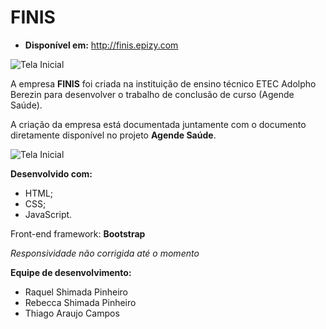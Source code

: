 # FINIS

  * **Disponível em:** http://finis.epizy.com

![Tela Inicial](https://i.imgur.com/SguGbha.png)

A empresa **FINIS** foi criada na instituição de ensino técnico ETEC Adolpho Berezin para desenvolver o trabalho de conclusão de curso (Agende Saúde).

A criação da empresa está documentada juntamente com o documento diretamente disponível no projeto **Agende Saúde**.

![Tela Inicial](https://i.imgur.com/9UZQ8iP.png)

**Desenvolvido com:**
  * HTML;
  * CSS;
  * JavaScript.
  
Front-end framework: **Bootstrap**

_Responsividade não corrigida até o momento_

**Equipe de desenvolvimento:**
  * Raquel Shimada Pinheiro
  * Rebecca Shimada Pinheiro
  * Thiago Araujo Campos
